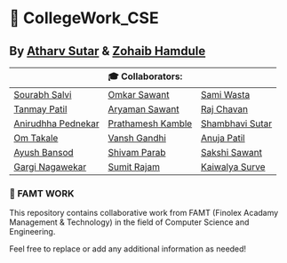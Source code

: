 # 🏫 CollegeWork_CSE
## By [Atharv Sutar](https://github.com/ATBlastDon) & [Zohaib Hamdule](https://github.com/zohaib2002)




|                                  |            🎓 **Collaborators:**                                       |                                                 |
| -----------------------------------------------| :------------------------------------------------| :-----------------------------------------------|
| [Sourabh Salvi](https://t.me/sourabh_salvi_45) | [Omkar Sawant](https://t.me/OmkarSawant53)       | [Sami Wasta](https://github.com/samiwasta)      |
| [Tanmay Patil](https://t.me/tanu10903)         | [Aryaman Sawant](https://t.me/aryaman0910)       | [Raj Chavan](https://www.linkedin.com/mwlite/in/raj-chavan-b36651221)  |
| [Anirudhha Pednekar](https://t.me/niruddha12)  | [Prathamesh Kamble](https://t.me/PRATHAMESH89)   |  [Shambhavi Sutar](https://github.com/SBS-WORLD)|
| [Om Takale](https://t.me/O_MTakale)            | [Vansh Gandhi](https://t.me/VANSHGANDHI)         |  [Anuja Patil](https://github.com/AnujaHPatil)    |   
| [Ayush Bansod](https://t.me/AyushB98)          | [Shivam Parab](https://t.me/shivamparab24)       |  [Sakshi Sawant](https://github.com/Sonu2022)   |
| [Gargi Nagawekar](https://github.com/gun006)   | [Sumit Rajam](https://github.com/SumitRajam)     |    [Kaiwalya Surve](https://github.com/Kal-Spacewalker)   |



### 🌟 FAMT WORK

This repository contains collaborative work from FAMT (Finolex Acadamy Management & Technology) in the field of Computer Science and Engineering.

Feel free to replace or add any additional information as needed!

